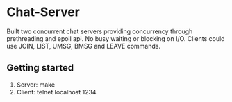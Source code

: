 # Chat-Server
Built two concurrent chat servers providing concurrency through prethreading and epoll api. No busy waiting or blocking on I/O. Clients could use JOIN, LIST, UMSG, BMSG and LEAVE commands.

## Getting started
1. Server: make
2. Client: telnet localhost 1234
